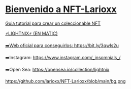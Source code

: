 <A HREF=https://github.com/larioxx/NFT-Larioxx/blob/main/logo.png>

#  Bienvenido a NFT-Larioxx
Guia tutorial para crear un coleccionable NFT

⚡️LIGHTNIX⚡️ (EN MATIC)

➡️Web oficial para conseguirlos:
https://bit.ly/3qwIs2u

➡️Instagram:
https://www.instagram.com/_insomnials_/

➡️Open Sea:
https://opensea.io/collection/lightnix

https://github.com/larioxx/NFT-Larioxx/blob/main/bg.png
